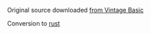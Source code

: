 Original source downloaded [from Vintage Basic](http://www.vintage-basic.net/games.html)

Conversion to [rust](https://www.rust-lang.org/)
